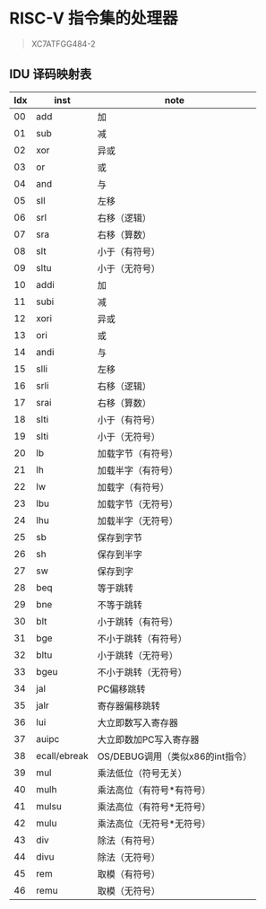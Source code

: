 # RISC-V 指令集的处理器

> XC7ATFGG484-2

## IDU 译码映射表
| Idx | inst         | note                             |
| --- | ------------ | -------------------------------- |
| 00  | add          | 加                               |
| 01  | sub          | 减                               |
| 02  | xor          | 异或                             |
| 03  | or           | 或                               |
| 04  | and          | 与                               |
| 05  | sll          | 左移                             |
| 06  | srl          | 右移（逻辑）                     |
| 07  | sra          | 右移（算数）                     |
| 08  | slt          | 小于（有符号）                   |
| 09  | sltu         | 小于（无符号）                   |
| 10  | addi         | 加                               |
| 11  | subi         | 减                               |
| 12  | xori         | 异或                             |
| 13  | ori          | 或                               |
| 14  | andi         | 与                               |
| 15  | slli         | 左移                             |
| 16  | srli         | 右移（逻辑）                     |
| 17  | srai         | 右移（算数）                     |
| 18  | slti         | 小于（有符号）                   |
| 19  | slti         | 小于（无符号）                   |
| 20  | lb           | 加载字节（有符号）               |
| 21  | lh           | 加载半字（有符号）               |
| 22  | lw           | 加载字（有符号）                 |
| 23  | lbu          | 加载字节（无符号）               |
| 24  | lhu          | 加载半字（无符号）               |
| 25  | sb           | 保存到字节                       |
| 26  | sh           | 保存到半字                       |
| 27  | sw           | 保存到字                         |
| 28  | beq          | 等于跳转                         |
| 29  | bne          | 不等于跳转                       |
| 30  | blt          | 小于跳转（有符号）               |
| 31  | bge          | 不小于跳转（有符号）             |
| 32  | bltu         | 小于跳转（无符号）               |
| 33  | bgeu         | 不小于跳转（无符号）             |
| 34  | jal          | PC偏移跳转                       |
| 35  | jalr         | 寄存器偏移跳转                   |
| 36  | lui          | 大立即数写入寄存器               |
| 37  | auipc        | 大立即数加PC写入寄存器           |
| 38  | ecall/ebreak | OS/DEBUG调用（类似x86的int指令） |
| 39  | mul          | 乘法低位（符号无关）             |
| 40  | mulh         | 乘法高位（有符号*有符号）        |
| 41  | mulsu        | 乘法高位（有符号*无符号）        |
| 42  | mulu         | 乘法高位（无符号*无符号）        |
| 43  | div          | 除法（有符号）                   |
| 44  | divu         | 除法（无符号）                   |
| 45  | rem          | 取模（有符号）                   |
| 46  | remu         | 取模（无符号）                   |
